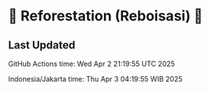 
# 🌳 Reforestation (Reboisasi) 🌲

## Last Updated

GitHub Actions time: Wed Apr  2 21:19:55 UTC 2025

Indonesia/Jakarta time: Thu Apr  3 04:19:55 WIB 2025
